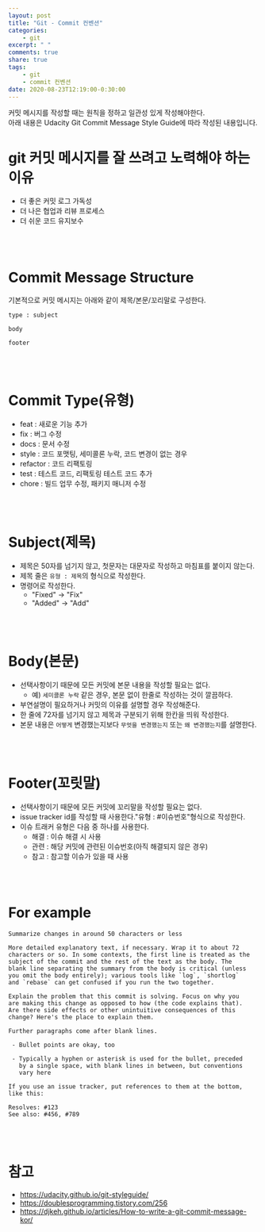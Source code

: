```yaml
---
layout: post
title: "Git - Commit 컨벤션"
categories:
    - git
excerpt: " "
comments: true
share: true
tags:
    - git
    - commit 컨벤션
date: 2020-08-23T12:19:00-0:30:00
---
```


커밋 메시지를 작성할 때는 원칙을 정하고 일관성 있게 작성해야한다. <br> 아래 내용은 Udacity Git Commit Message Style Guide에 따라 작성된 내용입니다.<br>

# git 커밋 메시지를 잘 쓰려고 노력해야 하는 이유

-   더 좋은 커밋 로그 가독성
-   더 나은 협업과 리뷰 프로세스
-   더 쉬운 코드 유지보수

<br><br>

# Commit Message Structure

기본적으로 커밋 메시지는 아래와 같이 제목/본문/꼬리말로 구성한다.

```
type : subject

body

footer
```

<br><br>

# Commit Type(유형)

-   feat : 새로운 기능 추가
-   fix : 버그 수정
-   docs : 문서 수정
-   style : 코드 포맷팅, 세미콜론 누락, 코드 변경이 없는 경우
-   refactor : 코드 리팩토링
-   test : 테스트 코드, 리팩토링 테스트 코드 추가
-   chore : 빌드 업무 수정, 패키지 매니저 수정

<br><br>

# Subject(제목)

-   제목은 50자를 넘기지 않고, 첫문자는 대문자로 작성하고 마침표를 붙이지 않는다.
-   제목 줄은 `유형 : 제목`의 형식으로 작성한다.
-   명령어로 작성한다.
    -   "Fixed" -> "Fix"
    -   "Added" -> "Add"

<br><br>

# Body(본문)

-   선택사항이기 때문에 모든 커밋에 본문 내용을 작성할 필요는 없다.
    -   예) `세미콜론 누락` 같은 경우, 본문 없이 한줄로 작성하는 것이 깔끔하다.
-   부연설명이 필요하거나 커밋의 이유를 설명할 경우 작성해준다.
-   한 줄에 72자를 넘기지 않고 제목과 구분되기 위해 한칸을 띄워 작성한다.
-   본문 내용은 `어떻게` 변경했는지보다 `무엇을 변경했는지` 또는 `왜 변경했는지`를 설명한다.

<br><br>

# Footer(꼬릿말)

-   선택사항이기 때문에 모든 커밋에 꼬리말을 작성할 필요는 없다.
-   issue tracker id를 작성할 때 사용한다."유형 : #이슈번호"형식으로 작성한다.
-   이슈 트래커 유형은 다음 중 하나를 사용한다.
    -   해결 : 이슈 해결 시 사용
    -   관련 : 해당 커밋에 관련된 이슈번호(아직 해결되지 않은 경우)
    -   참고 : 참고할 이슈가 있을 때 사용

<br><br>

# For example

```
Summarize changes in around 50 characters or less

More detailed explanatory text, if necessary. Wrap it to about 72
characters or so. In some contexts, the first line is treated as the
subject of the commit and the rest of the text as the body. The
blank line separating the summary from the body is critical (unless
you omit the body entirely); various tools like `log`, `shortlog`
and `rebase` can get confused if you run the two together.

Explain the problem that this commit is solving. Focus on why you
are making this change as opposed to how (the code explains that).
Are there side effects or other unintuitive consequences of this
change? Here's the place to explain them.

Further paragraphs come after blank lines.

 - Bullet points are okay, too

 - Typically a hyphen or asterisk is used for the bullet, preceded
   by a single space, with blank lines in between, but conventions
   vary here

If you use an issue tracker, put references to them at the bottom,
like this:

Resolves: #123
See also: #456, #789
```

<br><br>

# 참고

-   <https://udacity.github.io/git-styleguide/>
-   <https://doublesprogramming.tistory.com/256>
-   <https://djkeh.github.io/articles/How-to-write-a-git-commit-message-kor/>
